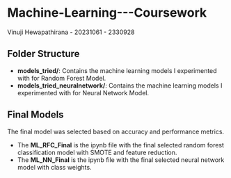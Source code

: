 # Machine-Learning---Coursework
Vinuji Hewapathirana - 20231061 - 2330928

## Folder Structure
- **models_tried/**: Contains the machine learning models I experimented with for Random Forest Model.
- **models_tried_neuralnetwork/**: Contains the machine learning models I experimented with for Neural Network Model.

## Final Models
The final model was selected based on accuracy and performance metrics. 
- The **ML_RFC_Final** is the ipynb file with the final selected random forest classification model with SMOTE and feature reduction.
- The **ML_NN_Final** is the ipynb file with the final selected neural network model with class weights.
